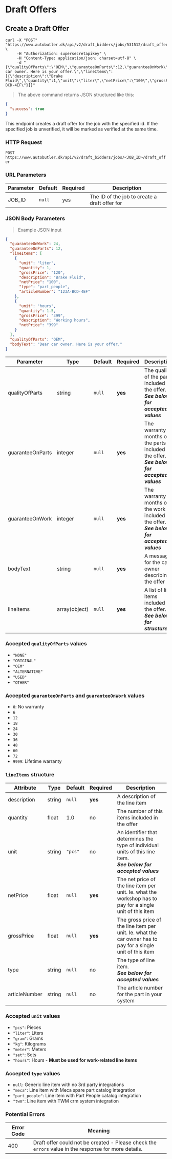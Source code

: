 # Draft Offers

## Create a Draft Offer

```shell
curl -X "POST" "https://www.autobutler.dk/api/v2/draft_bidders/jobs/531512/draft_offer" \
     -H "Authorization: supersecretapikey" \
     -H "Content-Type: application/json; charset=utf-8" \
     -d "{\"qualityOfParts\":\"OEM\",\"guaranteeOnParts\":12,\"guaranteeOnWork\":24,\"bodyText\":\"Dear car owner. Here is your offer.\",\"lineItems\":[{\"description\":\"Brake Fluid\",\"quantity\":1,\"unit\":\"liter\",\"netPrice\":\"100\",\"grossPrice\":\"120\",\"type\":\"part_people\",\"articleNumber\":\"123A-BCD-4EF\"}]}"
```

> The above command returns JSON structured like this:

```json
{
  "success": true
}
```

This endpoint creates a draft offer for the job with the specified id. If the
specified job is unverified, it will be marked as verified at the same time.

### HTTP Request

`POST https://www.autobutler.dk/api/v2/draft_bidders/jobs/<JOB_ID>/draft_offer`

### URL Parameters

Parameter | Default | Required | Description
--------- | ------- | -------- | ---------------------------------------------
JOB_ID    | `null`  | yes      | The ID of the job to create a draft offer for

### JSON Body Parameters

> Example JSON input

```json
{
  "guaranteeOnWork": 24,
  "guaranteeOnParts": 12,
  "lineItems": [
    {
      "unit": "liter",
      "quantity": 1,
      "grossPrice": "120",
      "description": "Brake Fluid",
      "netPrice": "100",
      "type": "part_people",
      "articleNumber": "123A-BCD-4EF"
    },
    {
      "unit": "hours",
      "quantity": 1.5,
      "grossPrice": "399",
      "description": "Working hours",
      "netPrice": "399"
    }
  ],
  "qualityOfParts": "OEM",
  "bodyText": "Dear car owner. Here is your offer."
}
```

Parameter        | Type          | Default | Required | Description
---------------- | ------------- | ------- | -------- | -------------------------------------------------------------------------------------------------
qualityOfParts   | string        | `null`  | **yes**  | The quality of the parts included in the offer.<br>**_See below for accepted values_**
guaranteeOnParts | integer       | `null`  | **yes**  | The warranty in months on the parts included in the offer.<br>**_See below for accepted values_**
guaranteeOnWork  | integer       | `null`  | **yes**  | The warranty in months on the work included in the offer.<br>**_See below for accepted values_**
bodyText         | string        | `null`  | **yes**  | A message for the car owner describing the offer
lineItems        | array(object) | `null`  | **yes**  | A list of line items included in the offer.<br>**_See below for structure_**

### Accepted `qualityOfParts` values

- `"NONE"`
- `"ORIGINAL"`
- `"OEM"`
- `"ALTERNATIVE"`
- `"USED"`
- `"OTHER"`

### Accepted `guaranteeOnParts` and `guaranteeOnWork` values

- `0`: No warranty
- `6`
- `12`
- `18`
- `24`
- `30`
- `36`
- `48`
- `60`
- `72`
- `9999`: Lifetime warranty

### `lineItems` structure

Attribute     | Type    | Default | Required | Description
------------- | ------- | ------- | -------- | --------------------------------------------------------------------------------------------------------------------
description   | string  | `null`  | **yes**  | A description of the line item
quantity      | float   | 1.0     | no       | The number of this items included in the offer
unit          | string  | `"pcs"` | no       | An identifier that determines the type of individual units of this line item.<br>**_See below for accepted values_**
netPrice      | float   | `null`  | **yes**  | The net price of the line item per unit. Ie. what the workshop has to pay for a single unit of this item
grossPrice    | float   | `null`  | **yes**  | The gross price of the line item per unit. Ie. what the car owner has to pay for a single unit of this item
type          | string  | `null`  | no       | The type of line item.<br>**_See below for accepted values_**
articleNumber | string  | `null`  | no       | The article number for the part in your system

### Accepted `unit` values
- `"pcs"`: Pieces
- `"liter"`: Liters
- `"gram"`: Grams
- `"kg"`: Kilograms
- `"meter"`: Meters
- `"set"`: Sets
- `"hours"`: Hours - **Must be used for work-related line items**

### Accepted `type` values
- `null`: Generic line item with no 3rd party integrations
- `"meca"`: Line item with Meca spare part catalog integration
- `"part_people"`: Line item with Part People catalog integration
- `"twm"`: Line item with TWM crm system integration

### Potential Errors

Error Code | Meaning
---------- | ----------------------------------------------------------------------------------------------------
400        | Draft offer could not be created - Please check the `errors` value in the response for more details.
